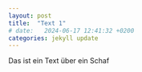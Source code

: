 ```yaml
---
layout: post
title:  "Text 1"
# date:   2024-06-17 12:41:32 +0200
categories: jekyll update
---
```


Das ist ein Text über ein Schaf